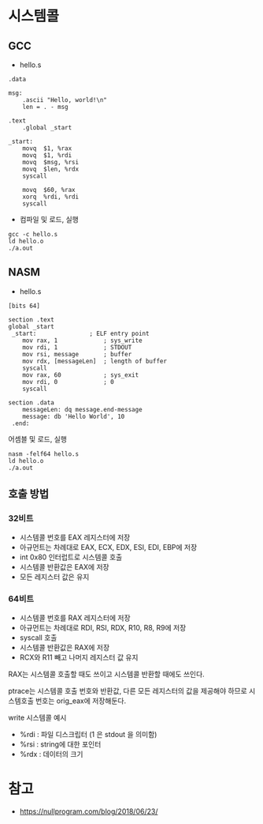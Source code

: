 # 시스템콜
## GCC
* hello.s
```
.data

msg:
    .ascii "Hello, world!\n"
    len = . - msg

.text
    .global _start

_start:
    movq  $1, %rax
    movq  $1, %rdi
    movq  $msg, %rsi
    movq  $len, %rdx
    syscall

    movq  $60, %rax
    xorq  %rdi, %rdi
    syscall
```

* 컴파일 및 로드, 실행
```
gcc -c hello.s
ld hello.o
./a.out
```
## NASM
* hello.s
```
[bits 64]

section .text
global _start
 _start:               ; ELF entry point
    mov rax, 1             ; sys_write
    mov rdi, 1             ; STDOUT
    mov rsi, message       ; buffer
    mov rdx, [messageLen]  ; length of buffer
    syscall
    mov rax, 60            ; sys_exit
    mov rdi, 0             ; 0
    syscall

section .data
    messageLen: dq message.end-message
    message: db 'Hello World', 10
 .end:
 ```

 어셈블 및 로드, 실행
 ```
 nasm -felf64 hello.s
 ld hello.o
 ./a.out
 ```

## 호출 방법
### 32비트
- 시스템콜 번호를 EAX 레지스터에 저장
- 아규먼트는 차례대로 EAX, ECX, EDX, ESI, EDI, EBP에 저장
- int 0x80 인터럽트로 시스템콜 호출
- 시스템콜 반환값은 EAX에 저장
- 모든 레지스터 값은 유지

### 64비트
- 시스템콜 번호를 RAX 레지스터에 저장
- 아규먼트는 차례대로 RDI, RSI, RDX, R10, R8, R9에 저장
- syscall 호출
- 시스템콜 반환값은 RAX에 저장
- RCX와 R11 빼고 나머지 레지스터 값 유지

RAX는 시스템콜 호출할 때도 쓰이고 시스템콜 반환할 때에도 쓰인다.

ptrace는 시스템콜 호출 번호와 반환값, 다른 모든 레지스터의 값을 제공해야 하므로 시스템호출 번호는 orig_eax에 저장해둔다.

write 시스템콜 예시
* %rdi : 파일 디스크립터 (1 은 stdout 을 의미함)
* %rsi : string에 대한 포인터
* %rdx : 데이터의 크기

# 참고
* https://nullprogram.com/blog/2018/06/23/
